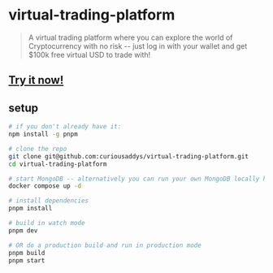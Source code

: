 # virtual-trading-platform

> A virtual trading platform where you can explore the world of Cryptocurrency with no risk -- just log in with your wallet and get $100k free virtual USD to trade with!

## [Try it now!](https://trade.curiousaddys.com)

## setup

```bash
# if you don't already have it:
npm install -g pnpm

# clone the repo
git clone git@github.com:curiousaddys/virtual-trading-platform.git
cd virtual-trading-platform

# start MongoDB -- alternatively you can run your own MongoDB locally however you like!
docker compose up -d

# install dependencies
pnpm install

# build in watch mode
pnpm dev

# OR do a production build and run in production mode
pnpm build
pnpm start
```
